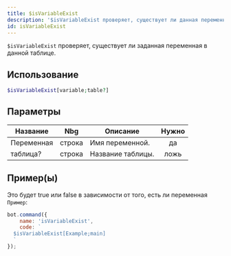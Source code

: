 ```yaml
---
title: $isVariableExist
description: '$isVariableExist проверяет, существует ли данная переменная в данной таблице.'
id: isVariableExist
---
```


`$isVariableExist` проверяет, существует ли заданная переменная в данной таблице.

## Использование

```php
$isVariableExist[variable;table?]
```

## Параметры

| Название   | Nbg    | Описание          | Нужно |
| ---------- | ------ | ----------------- |:-----:|
| Переменная | строка | Имя переменной.   |  да   |
| таблица?   | строка | Название таблицы. | ложь  |

## Пример(ы)

Это будет true или false в зависимости от того, есть ли переменная `Пример`:

```javascript
bot.command({
    name: 'isVariableExist',
    code: `
  $isVariableExist[Example;main]
  `
});
```

